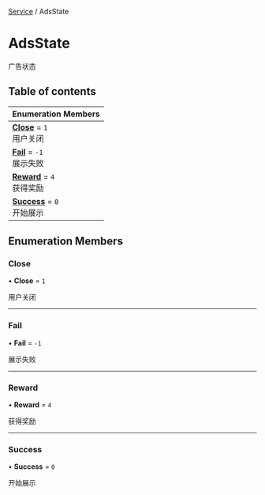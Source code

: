 [Service](../modules/Service.Service.md) / AdsState

# AdsState <Badge type="tip" text="Enumeration" /> <Score text="AdsState" />

广告状态

## Table of contents

| Enumeration Members |
| :-----|
| **[Close](Service.AdsState.md#close)** = ``1`` <br> 用户关闭|
| **[Fail](Service.AdsState.md#fail)** = ``-1`` <br> 展示失败|
| **[Reward](Service.AdsState.md#reward)** = ``4`` <br> 获得奖励|
| **[Success](Service.AdsState.md#success)** = ``0`` <br> 开始展示|

## Enumeration Members

### Close <Score text="Close" /> 

• **Close** = ``1``

用户关闭

___

### Fail <Score text="Fail" /> 

• **Fail** = ``-1``

展示失败

___

### Reward <Score text="Reward" /> 

• **Reward** = ``4``

获得奖励

___

### Success <Score text="Success" /> 

• **Success** = ``0``

开始展示
